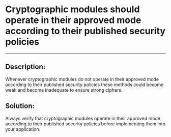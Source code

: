 # Cryptographic modules should operate in their approved mode according to their published security policies
-------

## Description:

Whenever cryptographic modules do not operate in their approved mode according to their
published security policies these methods could become weak and become inadequate to
ensure strong ciphers.

## Solution:

Always verify that cryptographic modules operate in their approved mode according to
their published security policies before implementing them into your application.
